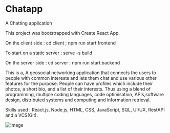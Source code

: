 # Chatapp
A Chatting application

This project was bootstrapped with Create React App.

On the client side : 
cd client ;
npm run start:frontend

To start on a static server : 
serve -s build


On the server side : 
cd server ;
npm run start:backend

This is a, 
A geosocial networking application that connects the users to people with common interests and lets them chat and use various other features for the purpose. People can have profiles which include their photos, a short bio, and a list of their interests. Thus using a blend of programming, multiple coding languages, code optimisation, APIs,software design, distributed systems and computing and information retrieval.

Skills used : React.js, Node.js, HTML, CSS, JavaScript, SQL, UI/UX, RestAPI and a VCS(Git).


![image](https://github.com/diyaashish/Chatapp/assets/73493994/778545c4-bae4-4fa9-9b30-c97790457e5e)

